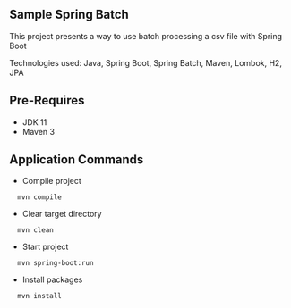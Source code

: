 ## Sample Spring Batch
This project presents a way to use batch processing a csv file with Spring Boot

Technologies used: Java, Spring Boot, Spring Batch, Maven, Lombok, H2, JPA

## Pre-Requires

- JDK 11
- Maven 3

## Application Commands

- Compile project
```shell script
  mvn compile
```

- Clear target directory
```shell script
  mvn clean
```

- Start project
```shell script
  mvn spring-boot:run
```

- Install packages
```shell script
  mvn install
```